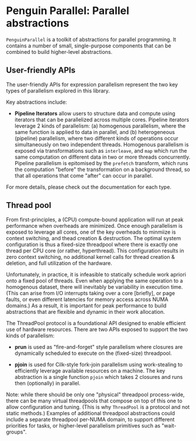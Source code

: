 # Penguin Parallel: Parallel abstractions #

`PenguinParallel` is a toolkit of abstractions for parallel programming. It
contains a number of small, single-purpose components that can be combined to
build higher-level abstractions.

## User-friendly APIs ##

The user-friendly APIs for expression parallelism represent the two key types of
parallelism explored in this library.

Key abstractions include:

<!-- TODO: Switch to PipelineSequence instead! -->

 - **Pipeline Iterators** allow users to structure data and compute using
   iterators that can be parallelized across multiple cores. Pipeline iterators
   leverage 2 kinds of parallelism: (a) homogenous parallelism, where the same
   function is applied to data in parallel, and (b) heterogeneous (pipeline)
   parallelism, where two different kinds of operations occur simultaneously on
   two independent threads. Homogenous parallelism is exposed via
   transformations such as `interleave`, and `map` which run the same
   computation on different data in two or more threads concurrently. Pipeline
   parallelism is epitomised by the `prefetch` transform, which runs the
   computation "before" the transformation on a background thread, so that all
   operations that come "after" can occur in parallel.

For more details, please check out the documentation for each type.


## Thread pool ##

From first-principles, a (CPU) compute-bound application will run at peak performance when overheads
are minimized. Once enough parallelism is exposed to leverage all cores, one of the key overheads to
minmiize is context switching, and thead creation & destruction. The optimal system configuration is
thus a fixed-size threadpool where there is exactly one thread per CPU core (or rather, hyperthread).
This configuration results in zero context switching, no additional kernel calls for thread creation &
deletion, and full utilization of the hardware.

Unfortunately, in practice, it is infeasible to statically schedule work apriori onto a fixed pool of threads.
Even when applying the same operation to a homogenous dataset, there will inevitably be variability in
execution time. (This can arise from I/O interrupts taking over a core [briefly], or page faults, or even
different latencies for memory access across NUMA domains.) As a result, it is important for peak
performance to build abstractions that are flexible and dynamic in their work allocation.

The ThreadPool protocol is a foundational API designed to enable efficient use of hardware resources.
There are two APIs exposed to support the two kinds of parallelism:

 - **prun** is used as "fire-and-forget" style parallelism where closures are
   dynamically scheduled to execute on the (fixed-size) threadpool.

 - **pjoin** is used for Cilk-style fork-join parallelism using work-stealing
   to efficiently leverage available resources on a machine. The key abstraction
   is a single function `pjoin` which takes 2 closures and runs then
   (optionally) in parallel.

Note: while there should be only one "physical" threadpool process-wide, there can be many virtual
threadpools that compose on top of this one to allow configuration and tuning. (This is why
`ThreadPool` is a protocol and not static methods.) Examples of additional threadpool abstractions
could include a separate threadpool per-NUMA domain, to support different priorities for tasks, or
higher-level parallelism primitives such as "wait-groups".
